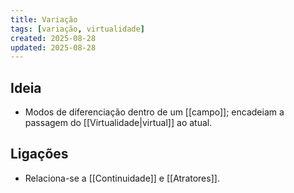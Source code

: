 ```yaml
---
title: Variação
tags: [variação, virtualidade]
created: 2025-08-28
updated: 2025-08-28
---
```


## Ideia
- Modos de diferenciação dentro de um [[campo]]; encadeiam a passagem do [[Virtualidade|virtual]] ao atual.

## Ligações
- Relaciona-se a [[Continuidade]] e [[Atratores]].
